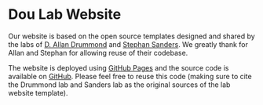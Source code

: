 # Dou Lab Website

Our website is based on the open source templates designed and shared by the labs of [D. Allan Drummond](http://www.allanlab.org/aboutwebsite.html) and [Stephan Sanders](https://sanderslab.github.io/). We greatly thank for Allan and Stephan for allowing reuse of their codebase. 

The website is deployed using [GitHub Pages](https://yanmeidoulab.github.io) and the source code is available on [GitHub](https://github.com/yanmeidoulab). Please feel free to reuse this code (making sure to cite the Drummond lab and Sanders lab as the original sources of the lab website template).


